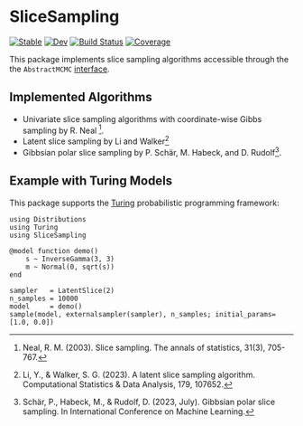 # SliceSampling

[![Stable](https://img.shields.io/badge/docs-stable-blue.svg)](https://Red-Portal.github.io/SliceSampling.jl/stable/)
[![Dev](https://img.shields.io/badge/docs-dev-blue.svg)](https://Red-Portal.github.io/SliceSampling.jl/dev/)
[![Build Status](https://github.com/Red-Portal/SliceSampling.jl/actions/workflows/CI.yml/badge.svg?branch=main)](https://github.com/Red-Portal/SliceSampling.jl/actions/workflows/CI.yml?query=branch%3Amain)
[![Coverage](https://codecov.io/gh/Red-Portal/SliceSampling.jl/branch/main/graph/badge.svg)](https://codecov.io/gh/Red-Portal/SliceSampling.jl)

This package implements slice sampling algorithms accessible through the the `AbstractMCMC` [interface](https://github.com/TuringLang/AbstractMCMC.jl).

## Implemented Algorithms
- Univariate slice sampling algorithms with coordinate-wise Gibbs sampling by R. Neal [^N2003].
- Latent slice sampling by Li and Walker[^LW2023]
- Gibbsian polar slice sampling by P. Schär, M. Habeck, and D. Rudolf[^SHR2023].

## Example with Turing Models
This package supports the [Turing](https://github.com/TuringLang/Turing.jl) probabilistic programming framework:

```@example turing
using Distributions
using Turing
using SliceSampling

@model function demo()
    s ~ InverseGamma(3, 3)
    m ~ Normal(0, sqrt(s))
end

sampler   = LatentSlice(2)
n_samples = 10000
model     = demo()
sample(model, externalsampler(sampler), n_samples; initial_params=[1.0, 0.0])
```

[^N2003]: Neal, R. M. (2003). Slice sampling. The annals of statistics, 31(3), 705-767.
[^LW2023]: Li, Y., & Walker, S. G. (2023). A latent slice sampling algorithm. Computational Statistics & Data Analysis, 179, 107652.
[^SHR2023]: Schär, P., Habeck, M., & Rudolf, D. (2023, July). Gibbsian polar slice sampling. In International Conference on Machine Learning.
